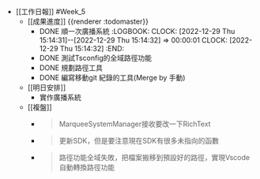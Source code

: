 - [[工作日報]] #Week_5
	- [[成果進度]] {{renderer :todomaster}}
		- DONE 順一次廣播系統
		  :LOGBOOK:
		  CLOCK: [2022-12-29 Thu 15:14:31]--[2022-12-29 Thu 15:14:32] =>  00:00:01
		  CLOCK: [2022-12-29 Thu 15:14:32]
		  :END:
		- DONE  測試Tsconfig的全域路徑功能
		- DONE 規劃路徑工具
		- DONE 編寫移動git 紀錄的工具(Merge by 手動)
	- [[明日安排]]
		- 實作廣播系統
	- [[複盤]]
		- > MarqueeSystemManager接收要改一下RichText
		- > 更新SDK，但是要注意現在SDK有很多未指向的函數
		- > 路徑功能全域失敗，把檔案搬移到預設好的路徑，實現Vscode自動轉換路徑功能